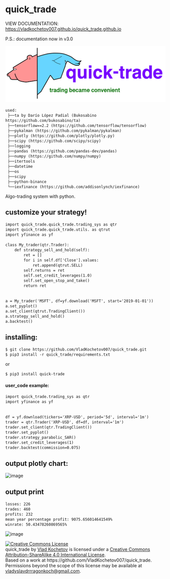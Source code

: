 # quick_trade

VIEW DOCUMENTATION: https://vladkochetov007.github.io/quick_trade.github.io

P.S.: documentation now in v3.0

![image](logo_with_slogan.PNG)

```
used:
 ├──ta by Darío López Padial (Bukosabino   https://github.com/bukosabino/ta)
 ├──tensorflow==2.2 (https://github.com/tensorflow/tensorflow)
 ├──pykalman (https://github.com/pykalman/pykalman)
 ├──plotly (https://github.com/plotly/plotly.py)
 ├──scipy (https://github.com/scipy/scipy)
 ├──logging
 ├──pandas (https://github.com/pandas-dev/pandas)
 ├──numpy (https://github.com/numpy/numpy)
 ├──itertools
 ├──datetime
 ├──os
 ├──scipy
 ├──python-binance
 └──iexfinance (https://github.com/addisonlynch/iexfinance)
```

Algo-trading system with python.

## customize your strategy!

```
import quick_trade.quick_trade.trading_sys as qtr
import quick_trade.quick_trade.utils. as qtrut
import yfinance as yf

class My_trader(qtr.Trader):
    def strategy_sell_and_hold(self):
        ret = []
        for i in self.df['Close'].values:
            ret.append(qtrut.SELL)
        self.returns = ret
        self.set_credit_leverages(1.0)
        self.set_open_stop_and_take()
        return ret


a = My_trader('MSFT', df=yf.download('MSFT', start='2019-01-01'))
a.set_pyplot()
a.set_client(qtrut.TradingClient())
a.strategy_sell_and_hold()
a.backtest()
```

## installing:

```
$ git clone https://github.com/VladKochetov007/quick_trade.git
$ pip3 install -r quick_trade/requirements.txt
```

or

```
$ pip3 install quick-trade
```

#### user_code example:

```
import quick_trade.trading_sys as qtr
import yfinance as yf


df = yf.download(tickers='XRP-USD', period='5d', interval='1m')
trader = qtr.Trader('XRP-USD', df=df, interval='1m')
trader.set_client(qtr.TradingClient())
trader.set_pyplot()
trader.strategy_parabolic_SAR()
trader.set_credit_leverages(1)
trader.backtest(commission=0.075)
```

## output plotly chart:
![image](https://i.ibb.co/WzxXNY7/Unknown.png)

## output print

```
losses: 226
trades: 460
profits: 232
mean year percentage profit: 9075.656014641549%
winrate: 50.43478260869565%
```



![image](https://i.ibb.co/mFLDJsX/IMG-5613.png)

<a rel="license" href="http://creativecommons.org/licenses/by-sa/4.0/">
<img alt="Creative Commons License" 
src="https://i.creativecommons.org/l/by-sa/4.0/88x31.png" />
</a><br/>
<span  property="dct:title">quick_trade</span> by 
<a 
href="https://github.com/VladKochetov007" 
rel="cc:attributionURL">Vlad Kochetov</a> is licensed under a <a 
href="http://creativecommons.org/licenses/by-sa/4.0/">
Creative Commons Attribution-ShareAlike 4.0 International License</a>.
<br />Based on a work at 
<a 
rel="dct:source">https://github.com/VladKochetov007/quick_trade</a>.
<br />Permissions beyond the scope of this license may be available at
<a
        href="vladyslavdrrragonkoch@gmail.com"
        rel="cc:morePermissions">vladyslavdrrragonkoch@gmail.com</a>.
